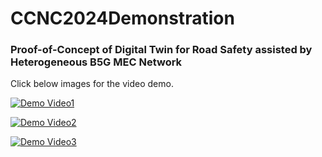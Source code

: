 # CCNC2024Demonstration
### Proof-of-Concept of Digital Twin for Road Safety assisted by Heterogeneous B5G MEC Network

Click below images for the video demo.

[![Demo Video1](./video1.png)](https://youtu.be/8LK48XUKifI)

[![Demo Video2](./video2.png)](https://youtu.be/3U9p6_cB5GY)

[![Demo Video3](./video3.png)](https://youtu.be/AUr7Z4HGzI0)
